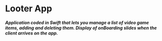 # Looter App

##### Application coded in Swift that lets you manage a list of video game items, adding and deleting them. Display of onBoarding slides when the client arrives on the app.



